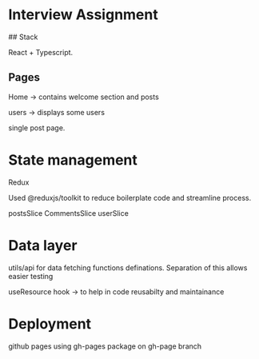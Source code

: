 # Interview Assignment

## Stack

React + Typescript.


## Pages

Home -> contains welcome section and posts

users -> displays some users

single post page.

# State management

Redux

Used @reduxjs/toolkit to reduce boilerplate code and streamline process.

postsSlice
CommentsSlice
userSlice

# Data layer
 utils/api for data fetching functions definations. Separation of this allows easier testing

 useResource hook -> to help in code reusabilty and maintainance

# Deployment

github pages using gh-pages package on gh-page branch


